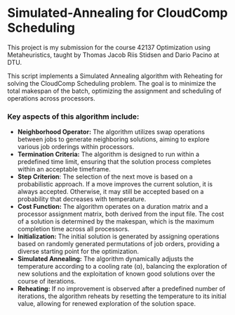 # Simulated-Annealing for CloudComp Scheduling

This project is my submission for the course 42137 Optimization using Metaheuristics, taught by Thomas Jacob Riis Stidsen and Dario Pacino at DTU.

This script implements a Simulated Annealing algorithm with Reheating for solving the CloudComp Scheduling problem. The goal is to minimize the total makespan of the batch, optimizing the assignment and scheduling of operations across processors.


### Key aspects of this algorithm include:
- **Neighborhood Operator:** The algorithm utilizes swap operations between jobs to generate neighboring solutions, aiming to explore various job orderings within processors.
- **Termination Criteria:** The algorithm is designed to run within a predefined time limit, ensuring that the solution process completes within an acceptable timeframe.
- **Step Criterion**: The selection of the next move is based on a probabilistic approach. If a move improves the current solution, it is always accepted. Otherwise, it may still be accepted based on a probability that decreases with temperature.
- **Cost Function:** The algorithm operates on a duration matrix and a processor assignment matrix, both derived from the input file. The cost of a solution is determined by the makespan, which is the maximum completion time across all processors.
- **Initialization:** The initial solution is generated by assigning operations based on randomly generated permutations of job orders, providing a diverse starting point for the optimization.
- **Simulated Annealing:** The algorithm dynamically adjusts the temperature according to a cooling rate (α), balancing the exploration of new solutions and the exploitation of known good solutions over the course of iterations.
- **Reheating:** If no improvement is observed after a predefined number of iterations, the algorithm reheats by resetting the temperature to its initial value, allowing for renewed exploration of the solution space.
